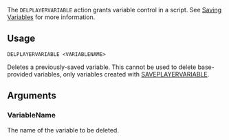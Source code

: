 The `DELPLAYERVARIABLE` action grants variable control in a script. See [Saving Variables](https://github.com/Thundermaker300/ScriptedEvents/wiki/Saving-Variables) for more information.

## Usage
```
DELPLAYERVARIABLE <VARIABLENAME>
```
Deletes a previously-saved variable. This cannot be used to delete base-provided variables, only variables created with [SAVEPLAYERVARIABLE](https://github.com/Thundermaker300/ScriptedEvents/wiki/SAVEPLAYERVARIABLE/).

## Arguments
### VariableName
The name of the variable to be deleted.